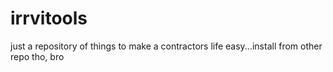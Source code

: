 # irrvitools
just a repository of things to make a contractors life easy...install from other repo tho, bro
